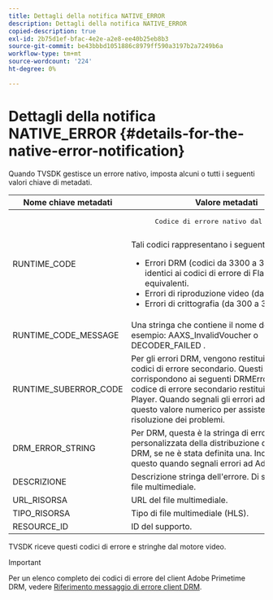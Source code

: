 ```yaml
---
title: Dettagli della notifica NATIVE_ERROR
description: Dettagli della notifica NATIVE_ERROR
copied-description: true
exl-id: 2b75d1ef-bfac-4e2e-a2e8-ee40b25eb8b3
source-git-commit: be43bbbd1051886c8979ff590a3197b2a7249b6a
workflow-type: tm+mt
source-wordcount: '224'
ht-degree: 0%

---
```


# Dettagli della notifica NATIVE_ERROR {#details-for-the-native-error-notification}

Quando TVSDK gestisce un errore nativo, imposta alcuni o tutti i seguenti valori chiave di metadati.

<table id="table_86A21619515B435DBB65DC4DFBB64B29"> 
 <thead> 
  <tr> 
   <th colname="col1" class="entry"> Nome chiave metadati </th> 
   <th colname="col2" class="entry"> Valore metadati </th> 
  </tr> 
 </thead>
 <tbody> 
  <tr> 
   <td colname="col1"> <span class="codeph"> RUNTIME_CODE </span> </td> 
   <td colname="col2"> 
    <pre>
      Codice di errore nativo dal Flash Player. 
    </pre> Tali codici rappresentano i seguenti: 
    <ul id="ul_330C626DE27B45A09E8851CC24768A07"> 
     <li id="li_0845A9BBB55545BDB49BD4F4802C0E54">Errori DRM (codici da 3300 a 3367). Sono identici ai codici di errore di Flash Player equivalenti. </li> 
     <li id="li_98A571480C154CF0AE1DC101FF0834C4">Errori di riproduzione video (da -1 a 89). </li> 
     <li id="li_D7C19955DEF94DA88B822C8C57D6D2F4">Errori di crittografia (da 300 a 307). </li> 
    </ul> </td> 
  </tr> 
  <tr> 
   <td colname="col1"> <span class="codeph"> RUNTIME_CODE_MESSAGE </span> </td> 
   <td colname="col2"> Una stringa che contiene il nome dell’errore, ad esempio: <span class="codeph"> AAXS_InvalidVoucher </span> o <span class="codeph"> DECODER_FAILED </span>. </td> 
  </tr> 
  <tr> 
   <td colname="col1"> <span class="codeph"> RUNTIME_SUBERROR_CODE </span> </td> 
   <td colname="col2"> Per gli errori DRM, vengono restituiti anche i codici di errore secondario. Questi codici corrispondono ai seguenti <span class="codeph"> DRMErrorEvents </span> codice di errore secondario restituito dal Flash Player. Quando segnali gli errori ad Adobe, includi questo valore numerico per assistenza nella risoluzione dei problemi. </td> 
  </tr> 
  <tr> 
   <td colname="col1"> <span class="codeph"> DRM_ERROR_STRING </span> </td> 
   <td colname="col2"> Per DRM, questa è la stringa di errore personalizzata della distribuzione del server DRM, se ne è stata definita una. Includi anche questo quando segnali errori ad Adobe. </td> 
  </tr> 
  <tr> 
   <td colname="col1"> <span class="codeph"> DESCRIZIONE </span> </td> 
   <td colname="col2"> Descrizione stringa dell'errore. Di solito l’URL del file multimediale. </td> 
  </tr> 
  <tr> 
   <td colname="col1"> <span class="codeph"> URL_RISORSA </span> </td> 
   <td colname="col2"> URL del file multimediale. </td> 
  </tr> 
  <tr> 
   <td colname="col1"> <span class="codeph"> TIPO_RISORSA </span> </td> 
   <td colname="col2"> Tipo di file multimediale (HLS). </td> 
  </tr> 
  <tr> 
   <td colname="col1"> <span class="codeph"> RESOURCE_ID </span> </td> 
   <td colname="col2"> ID del supporto. </td> 
  </tr> 
 </tbody> 
</table>

TVSDK riceve questi codici di errore e stringhe dal motore video.

>[!IMPORTANT]
>
>Per un elenco completo dei codici di errore del client Adobe Primetime DRM, vedere [Riferimento messaggio di errore client DRM](https://helpx.adobe.com/content/dam/help/en/primetime/drm/drm_client_error_message_reference.pdf).
